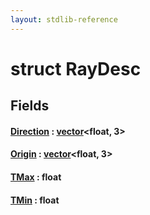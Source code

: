 ```yaml
---
layout: stdlib-reference
---
```


# struct RayDesc

## Fields

#### [Direction](/stdlib-reference/types/RayDesc/Direction) : [vector](/stdlib-reference/types/vector/index)\<float, 3\>
#### [Origin](/stdlib-reference/types/RayDesc/Origin) : [vector](/stdlib-reference/types/vector/index)\<float, 3\>
#### [TMax](/stdlib-reference/types/RayDesc/TMax) : float
#### [TMin](/stdlib-reference/types/RayDesc/TMin) : float

